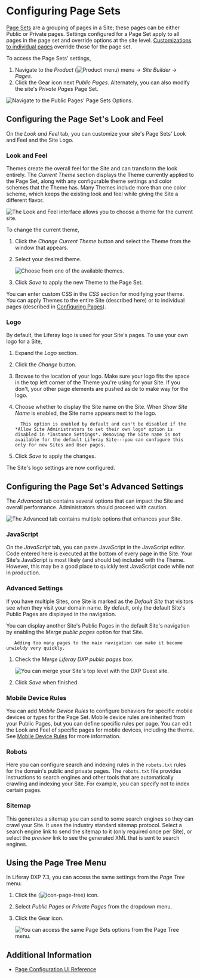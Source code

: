 # Configuring Page Sets

[Page Sets](../understanding-pages/understanding-pages.md#page-sets) are a grouping of pages in a Site; these pages can be either Public or Private pages. Settings configured for a Page Set apply to all pages in the page set and override options at the site level. [Customizations to individual pages](./page-configuration-ui-reference.md) override those for the page set.

To access the Page Sets' settings,

1. Navigate to the _Product_ (![Product menu](../../../images/icon-product-menu.png)) menu &rarr; _Site Builder_ &rarr; _Pages_.
1. Click the Gear icon next _Public Pages_. Alternately, you can also modify the site's _Private Pages_ Page Set.

![Navigate to the Public Pages' Page Sets Options.](./configuring-page-sets/images/01.png)

## Configuring the Page Set's Look and Feel

On the _Look and Feel_ tab, you can customize your site's Page Sets' Look and Feel and the Site Logo.

### Look and Feel

Themes create the overall feel for the Site and can transform the look entirely. The _Current Theme_ section displays the Theme currently applied to the Page Set, along with any configurable theme settings and color schemes that the Theme has. Many Themes include more than one color scheme, which keeps the existing look and feel while giving the Site a different flavor.

![The Look and Feel interface allows you to choose a theme for the current site.](./configuring-page-sets/images/02.png)

To change the current theme,

1. Click the _Change Current Theme_ button and select the Theme from the window that appears.
1. Select your desired theme.

    ![Choose from one of the available themes.](./configuring-page-sets/images/05.png)

1. Click _Save_ to apply the new Theme to the Page Set.

You can enter custom CSS in the *CSS* section for modifying your theme. You can apply Themes to the entire Site (described here) or to individual pages (described in [Configuring Pages](./page-configuration-ui-reference.md#look-and-feel)).

### Logo

By default, the Liferay logo is used for your Site's pages. To use your own logo for a Site,

1. Expand the _Logo_ section.
1. Click the _Change_ button.
1. Browse to the location of your logo. Make sure your logo fits the space in the top left corner of the Theme you're using for your Site. If you don't, your other page elements are pushed aside to make way for the logo.
1. Choose whether to display the Site name on the Site. When _Show Site Name_ is enabled, the Site name appears next to the logo.

    ```note::
      This option is enabled by default and can't be disabled if the *Allow Site Administrators to set their own logo* option is disabled in *Instance Settings*. Removing the Site name is not available for the default Liferay Site---you can configure this only for new Sites and User pages.
    ```

1. Click *Save* to apply the changes.

The Site's logo settings are now configured.

## Configuring the Page Set's Advanced Settings

The _Advanced_ tab contains several options that can impact the Site and overall performance. Administrators should proceed with caution.

![The Advanced tab contains multiple options that enhances your Site.](./configuring-page-sets/images/03.png)

### JavaScript

On the _JavaScript_ tab, you can paste JavaScript in the JavaScript editor. Code entered here is executed at the bottom of every page in the Site. Your Site's JavaScript is most likely (and should be) included with the Theme. However, this may be a good place to quickly test JavaScript code while not in production.

### Advanced Settings

If you have multiple Sites, one Site is marked as the _Default Site_ that visitors see when they visit your domain name. By default, only the default Site's Public Pages are displayed in the navigation.

You can display another Site's Public Pages in the default Site's navigation by enabling the _Merge public pages_ option for that Site.

```warning::
   Adding too many pages to the main navigation can make it become unwieldy very quickly.
```

1. Check the _Merge Liferay DXP public pages_ box.

    ![You can merge your Site's top level with the DXP Guest site.](./configuring-page-sets/images/04.png)

1. Click _Save_ when finished.

### Mobile Device Rules

You can add _Mobile Device Rules_ to configure behaviors for specific mobile devices or types for the Page Set. Mobile device rules are inherited from your Public Pages, but you can define specific rules per page. You can edit the Look and Feel of specific pages for mobile devices, including the theme. See [Mobile Device Rules]() for more information.

### Robots

Here you can configure search and indexing rules in the `robots.txt` rules for the domain's public and private pages. The `robots.txt` file provides instructions to search engines and other tools that are automatically crawling and indexing your Site. For example, you can specify not to index certain pages.

### Sitemap

This generates a sitemap you can send to some search engines so they can crawl your Site. It uses the industry standard sitemap protocol. Select a search engine link to send the sitemap to it (only required once per Site), or select the _preview_ link to see the generated XML that is sent to search engines.

## Using the Page Tree Menu

In Liferay DXP 7.3, you can access the same settings from the _Page Tree_ menu: 

1. Click the (![icon-page-tree](../../../images/icon-page-tree.png)) icon.
1. Select _Public Pages_ or _Private Pages_ from the dropdown menu.
1. Click the Gear icon.

    ![You can access the same Page Sets options from the Page Tree menu.](./configuring-page-sets/images/06.png)

## Additional Information

* [Page Configuration UI Reference](./page-configuration-ui-reference.md)
